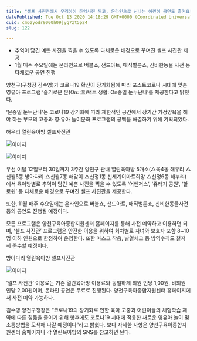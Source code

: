 ```yaml
---
title: "셀프 사진관에서 우리아이 추억사진 찍고, 온라인으로 신나는 어린이 공연도 즐겨요!"
datePublished: Tue Oct 13 2020 14:18:29 GMT+0000 (Coordinated Universal Time)
cuid: cm6zyodr9000h09jyg7zt5p24
slug: 122

---
```



- 추억이 담긴 예쁜 사진을 찍을 수 있도록 다채로운 배경으로 꾸며진 셀프 사진관 제공
- 1월 매주 수요일에는 온라인으로 버블쇼, 샌드아트, 매직벌룬쇼, 신비한동물 사전 등 다채로운 공연 진행

양천구(구청장 김수영)가 코로나19 확산이 장기화됨에 따라 포스트코로나 시대에 맞춘 영유아 프로그램 ‘슬기로운 온(On: 溫)택트 생활: On종일 눈누난나’를 제공한다고 밝혔다.

‘온종일 눈누난나’는 코로나19 장기화에 따라 제한적인 공간에서 장기간 가정양육을 해야 하는 부모의 고충과 영‧유아 놀이문화 프로그램의 공백을 해결하기 위해 기획되었다.

해우리 열린육아방 셀프사진관

![이미지](https://cdn.hashnode.com/res/hashnode/image/upload/v1739246859241/411b4ae9-5286-4096-b494-66d8c8b0320e.jpeg)

![이미지](https://cdn.hashnode.com/res/hashnode/image/upload/v1739246861034/5ecf7dcd-5d5d-45ad-93b5-95a81732110d.jpeg)

우선 이달 12일부터 30일까지 3주간 양천구 관내 열린육아방 5개소(△목4동 해우리 △신월5동 방아다리 △신월7동 해맞이 △신정1동 신세계이마트희망 △신정6동 해누리)에서 육아방별로 추억이 담긴 예쁜 사진을 찍을 수 있도록 ‘어벤저스’, ‘쥬라기 공원’, ‘할로윈’ 등 다채로운 배경으로 꾸며진 셀프 사진관을 제공한다.

또한, 11월 매주 수요일에는 온라인으로 버블쇼, 샌드아트, 매직벌룬쇼, 신비한동물사전 등의 공연도 진행될 예정이다.

모든 프로그램은 양천구육아종합지원센터 홈페이지를 통해 사전 예약하고 이용하면 되며, ‘셀프 사진관’ 프로그램은 안전한 이용을 위하여 회차별로 자녀와 보호자 포함 8~10명 이하 인원으로 한정하여 운영한다. 또한 마스크 착용, 발열체크 등 방역수칙도 철저히 준수할 예정이다.

방아다리 열린육아방 셀프사진관

![이미지](https://cdn.hashnode.com/res/hashnode/image/upload/v1739246862871/87342e38-a1a7-4d5a-8a6f-6b91c1edd086.jpeg)

‘셀프 사진관’ 이용료는 기존 열린육아방 이용료와 동일하게 회원 인당 1,00원, 비회원 인당 2,00원이며, 온라인 공연은 무료로 진행된다. 양천구육아종합지원센터 홈페이지에서 사전 예약 가능하다.

김수영 양천구청장은 “코로나19의 장기화로 인한 육아 고충과 어린이들의 체험학습 제약에 따른 힘듦을 줄이기 위해 향후에도 코로나19 시대에 적응한 새로운 영유아 놀이 및 소통방법을 모색해 나갈 예정이다”라고 밝혔다. 보다 자세한 사항은 양천구육아종합지원센터 홈페이지나 각 열린육아방의 SNS를 참고하면 된다.